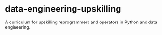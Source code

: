 # data-engineering-upskilling

A curriculum for upskilling reprogrammers and operators in Python and data
engineering.

